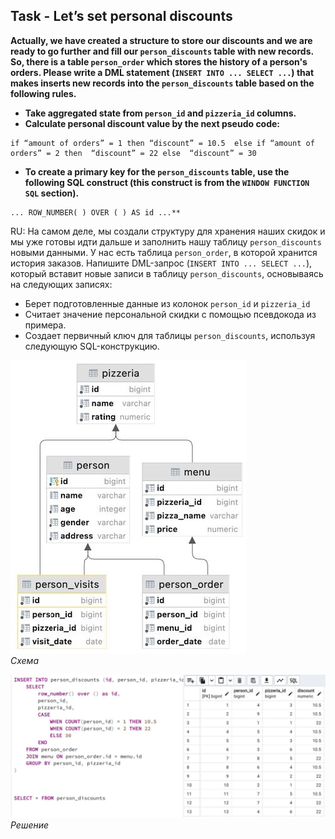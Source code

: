 ## Task - Let’s set personal discounts

**Actually, we have created a structure to store our discounts and we are ready to go further and fill our `person_discounts` table with new records.**
**So, there is a table `person_order` which stores the history of a person's orders. Please write a DML statement (`INSERT INTO ... SELECT ...`) that makes inserts new records into the `person_discounts` table based on the following rules.**
- **Take aggregated state from `person_id` and `pizzeria_id` columns.**
- **Calculate personal discount value by the next pseudo code:**
```
if “amount of orders” = 1 then “discount” = 10.5  else if “amount of orders” = 2 then  “discount” = 22 else  “discount” = 30
```

- **To create a primary key for the `person_discounts` table, use the following SQL construct (this construct is from the `WINDOW FUNCTION SQL` section).**

```
... ROW_NUMBER( ) OVER ( ) AS id ...**
```

RU: На самом деле, мы создали структуру для хранения наших скидок и мы уже готовы идти дальше и заполнить нашу таблицу `person_discounts` новыми данными. У нас есть таблица `person_order`, в которой хранится история заказов. Напишите DML-запрос (`INSERT INTO ... SELECT ...`), который вставит новые записи в таблицу `person_discounts`, основываясь на следующих записях:
- Берет подготовленные данные из колонок `person_id` и `pizzeria_id`
- Считает значение персональной скидки с помощью псевдокода из примера.
- Создает первичный ключ для таблицы `person_discounts`, используя следующую SQL-конструкцию.

![Screenshot](../screenshots/scheme.jpg "Схема")\
*Схема*

![Screenshot](../screenshots/ex01.jpg "Решение")\
*Решение*